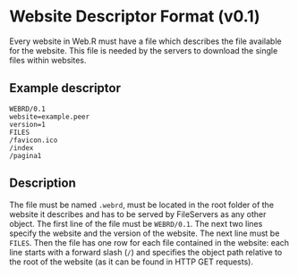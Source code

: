 Website Descriptor Format (v0.1)
================================

Every website in Web.R must have a file which describes the file available for the website.
This file is needed by the servers to download the single files within websites.

Example descriptor
------------------

```
WEBRD/0.1
website=example.peer
version=1
FILES
/favicon.ico
/index
/pagina1
```

Description
-----------

The file must be named `.webrd`, must be located in the root folder of the website it describes and has to be served by
FileServers as any other object.
The first line of the file must be `WEBRD/0.1`.
The next two lines specify the website and the version of the website.
The next line must be `FILES`.
Then the file has one row for each file contained in the website: each line starts with a forward slash (`/`) and
specifies the object path relative to the root of the website (as it can be found in HTTP GET requests).
